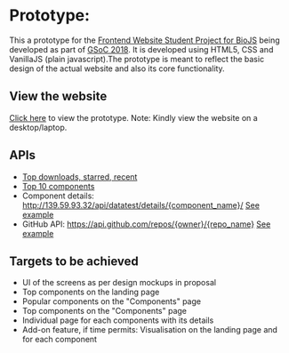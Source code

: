 # Prototype: 
This a prototype for the [Frontend Website Student Project for BioJS](http://obf.github.io/GSoC/ideas/#frontend-website-student-project-for-biojs) being developed as part of [GSoC 2018](https://summerofcode.withgoogle.com/). It is developed using HTML5, CSS and VanillaJS (plain javascript).The prototype is meant to reflect the basic design of the actual website and also its core functionality.

## View the website
[Click here](http://139.59.93.32/) to view the prototype.
Note: Kindly view the website on a desktop/laptop.

## APIs
* [Top downloads, starred, recent](http://139.59.93.32/api/datatest/index/)
* [Top 10 components](http://139.59.93.32/api/datatest/top/)
* Component details: http://139.59.93.32/api/datatest/details/{component_name}/
[See example](http://139.59.93.32/api/datatest/details/component500/)
* GitHub API: https://api.github.com/repos/{owner}/{repo_name}
[See example](https://api.github.com/repos/cytoscape/cytoscape.js)

## Targets to be achieved
* UI of the screens as per design mockups in proposal
* Top components on the landing page
* Popular components on the "Components" page
* Top components on the "Components" page
* Individual page for each components with its details
* Add-on feature, if time permits: Visualisation on the landing page and for each component
